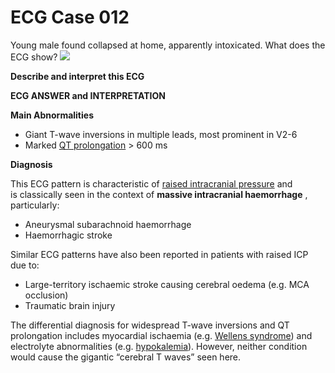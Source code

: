 # ECG Case 012


Young male found collapsed at home, apparently intoxicated. What does the ECG show?
![](https://litfl.com/wp-content/uploads/2018/08/TOP-100-ECG-QUIZ-LITFL-012-2.jpg)



**Describe and interpret this ECG** 

**ECG ANSWER and INTERPRETATION** 



**Main Abnormalities** 

- Giant T-wave inversions in multiple leads, most prominent in V2-6
- Marked [QT prolongation](https://litfl.com/qt-interval-ecg-library/) > 600 ms



**Diagnosis** 


This ECG pattern is characteristic of [raised intracranial pressure](https://litfl.com/raised-intracranial-pressure-ecg-library/) and is classically seen in the context of **massive intracranial haemorrhage** , particularly:

- Aneurysmal subarachnoid haemorrhage
- Haemorrhagic stroke


Similar ECG patterns have also been reported in patients with raised ICP due to:

- Large-territory ischaemic stroke causing cerebral oedema (e.g. MCA occlusion)
- Traumatic brain injury


The differential diagnosis for widespread T-wave inversions and QT prolongation includes myocardial ischaemia (e.g. [Wellens syndrome](https://litfl.com/wellens-syndrome-ecg-library/)) and electrolyte abnormalities (e.g. [hypokalemia](https://litfl.com/hypokalaemia-ecg-library/)). However, neither condition would cause the gigantic “cerebral T waves” seen here.

